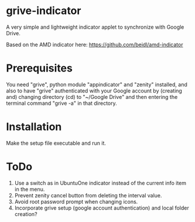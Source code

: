 grive-indicator
===============

A very simple and lightweight indicator applet to synchronize with Google Drive.

Based on the AMD indicator here: https://github.com/beidl/amd-indicator

Prerequisites
===============

You need "grive", python module "appindicator" and "zenity" installed, and also to have "grive" authenticated with your Google account by (creating and) changing directory (cd) to "~/Google Drive" and then entering the terminal command "grive -a" in that directory.

Installation
===============

Make the setup file executable and run it.

ToDo
===============

1. Use a switch as in UbuntuOne indicator instead of the current info item in the menu.
2. Prevent zenity cancel button from deleting the interval value.
3. Avoid root password prompt when changing icons.
4. Incorporate grive setup (google account authentication) and local folder creation?

